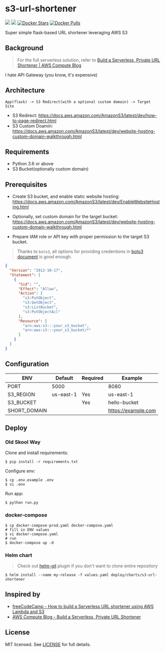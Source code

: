 # s3-url-shortener

[![](https://images.microbadger.com/badges/image/bskim45/s3-url-shortener.svg)](https://microbadger.com/images/bskim45/s3-url-shortener "Get your own image badge on microbadger.com")
[![](https://images.microbadger.com/badges/version/bskim45/s3-url-shortener.svg)](https://microbadger.com/images/bskim45/s3-url-shortener "Get your own version badge on microbadger.com")
[![Docker Stars](https://img.shields.io/docker/stars/bskim45/s3-url-shortener.svg?style=flat)](https://hub.docker.com/r/bskim45/s3-url-shortener/)
[![Docker Pulls](https://img.shields.io/docker/pulls/bskim45/s3-url-shortener.svg)]()

Super simple flask-based URL shortener leveraging AWS S3

## Background

> For the full serverless solution, refer to [Build a Serverless, Private URL Shortener | AWS Compute Blog](https://aws.amazon.com/blogs/compute/build-a-serverless-private-url-shortener/)

I hate API Gateway (you know, it's expensive)

## Architecture

```text
App(flask) -> S3 Redirect(with a optional custom domain) -> Target Site
```

- S3 Redirect: https://docs.aws.amazon.com/AmazonS3/latest/dev/how-to-page-redirect.html
- S3 Custom Doamin: https://docs.aws.amazon.com/AmazonS3/latest/dev/website-hosting-custom-domain-walkthrough.html

## Requirements

- Python 3.6 or above
- S3 Bucket(optionally custom domain)

## Prerequisites

- Create S3 bucket, and enable static website hosting: https://docs.aws.amazon.com/AmazonS3/latest/dev/EnableWebsiteHosting.html

- Optionally, set custom domain for the target bucket: https://docs.aws.amazon.com/AmazonS3/latest/dev/website-hosting-custom-domain-walkthrough.html

- Prepare IAM role or API key with proper permission to the target S3 bucket.

> Thanks to `boto3`, all options for providing credentions in [boto3 document](https://boto3.amazonaws.com/v1/documentation/api/latest/guide/configuration.html) is good enough.

```json
{
  "Version": "2012-10-17",
  "Statement": [
    {
      "Sid": "",
      "Effect": "Allow",
      "Action": [
        "s3:PutObject",
        "s3:GetObject",
        "s3:ListBucket",
        "s3:PutObjectAcl"
      ],
      "Resource": [
        "arn:aws:s3:::your_s3_bucket",
        "arn:aws:s3:::your_s3_bucket/*"
      ]
    }
  ]
}
```

## Configuration

| ENV          | Default       | Required | Example             |
|--------------|---------------|----------|---------------------|
| PORT         | 5000          |          | 8080                |
| S3_REGION    | us-east-1     | Yes      | us-east-1           |
| S3_BUCKET    |               | Yes      | hello-bucket        |
| SHORT_DOMAIN |               |          | https://example.com |

## Deploy

### Old Skool Way

Clone and install requirements:

```shell
$ pip install -r requirements.txt
```

Configure env:

```shell
$ cp .env.example .env
$ vi .env
```

Run app:

```shell
$ python run.py
```

### docker-compose

```shell
$ cp docker-compose-prod.yaml docker-compose.yaml
# fill in ENV values
$ vi docker-compose.yaml
# run
$ docker-compose up -d
```

### Helm chart

> Check out [helm-git](https://github.com/aslafy-z/helm-git) plugin if you don't want to clone entire repository

```shell
$ helm install --name my-release -f values.yaml deploy/charts/s3-url-shortener
```

## Inspired by

- [freeCodeCamp - How to build a Serverless URL shortener using AWS Lambda and S3](https://www.freecodecamp.org/news/how-to-build-a-serverless-url-shortener-using-aws-lambda-and-s3-4fbdf70cbf5c/)
- [AWS Compute Blog - Build a Serverless, Private URL Shortener](https://aws.amazon.com/blogs/compute/build-a-serverless-private-url-shortener/)

## License

MIT licensed. See [LICENSE](https://github.com/bskim45/s3-url-shortener/blob/master/LICENSE) for full details.
